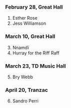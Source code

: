 ### February 28, Great Hall

1. Esther Rose
2. Jess Williamson

### March 10, Great Hall

3. Nnamdï
4. Hurray for the Riff Raff

### March 23, TD Music Hall

5. Bry Webb

### April 20, Tranzac

6. Sandro Perri
